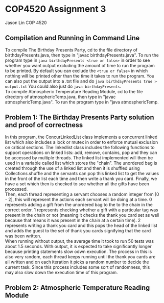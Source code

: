 # COP4520 Assignment 3
Jason Lin COP 4520
## Compilation and Running in Command Line
To compile The Birthday Presents Party, cd to the file directory of birthdayPresents.java, then type in "javac birthdayPresents.java". To run the program type in ```java birthdayPresents <true or false>``` in order to see whether you want output excluding the amount of time to run the program to be printed. By default you can exclude the ```<true or false>``` in which nothing will be printed other than the time it takes to run the program. You can also put the output into a .txt file and do ```java birthdayPresents true > output.txt``` You could also just do ```java birthdayPresents```. <br/>
To compile Atmospheric Temperature Reading Module, cd to the file directory of atmosphericTemp.java, then type in "javac atmosphericTemp.java". To run the program type in "java atmosphericTemp.

## Problem 1: The Birthday Presents Party solution and proof of correctness
In this program, the ConcurLinkedList class implements a concurrent linked list which also includes a lock or mutex in order to enforce mutual exclusion on critical sections. The linkedlist class includes the following functions to support operations on linked lists: add, remove, contains, pop and they can be accessed by multiple threads. The linked list implemented will then be used in a variable called list which stores the "chain". The unordered bag is created through the use of a linked list and then it is shuffled using Collections.shuffle and the servants can pop this linked list to get the values in the front of the list each time and then write a thank you card. Finally, we have a set which then is checked to see whether all the gifts have been processed. <br/>
Then, each thread representing a servant chooses a random integer from [0 - 2], this will represent the actions each servant will be doing at a time. 0 represents adding a gift from the unordered bag to the to the chain in the correct order. 1 represents checking whether a gift with a particular tag was present in the chain or not (meaning it checks the thank you card set as well because that means it was present in the chain at a certain time). 2 represents writing a thank you card and this pops the head of the linked list and adds the guest to the set of thank you cards signifying that the card was been written. <br/>
When running without output, the average time it took to run 50 tests was about 1.5 seconds. With output, it is expected to take significantly longer because printing statements slow odwn execution. The process in this is also very random, each thread keeps running until the thank you cards are all written and on each iteration it picks a random number to decide the current task. Since this process includes some sort of randomness, this may also slow down the execution time of this program. <br/>
## Problem 2: Atmospheric Temperature Reading Module